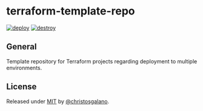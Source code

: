 # terraform-template-repo

[![deploy](https://github.com/christosgalano/terraform-template-repo/actions/workflows/deploy.yaml/badge.svg?event=pull_request)](https://github.com/christosgalano/terraform-template-repo/actions/workflows/deploy.yaml)
[![destroy](https://github.com/christosgalano/terraform-template-repo/actions/workflows/destroy.yaml/badge.svg?event=workflow_dispatch)](https://github.com/christosgalano/terraform-template-repo/actions/workflows/destroy.yaml)

## General

Template repository for Terraform projects regarding deployment to multiple environments.

## License

Released under [MIT](/LICENSE) by [@christosgalano](https://github.com/christosgalano).
